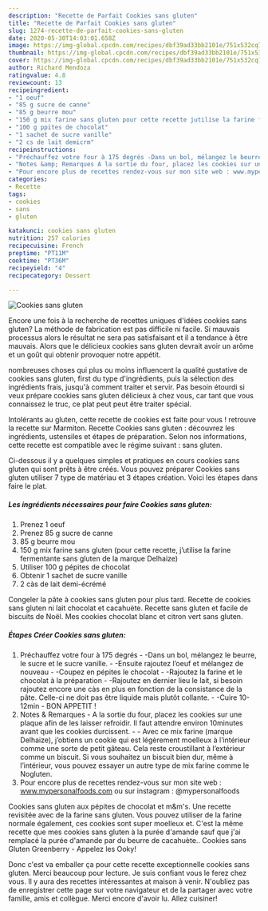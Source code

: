 ```yaml
---
description: "Recette de Parfait Cookies sans gluten"
title: "Recette de Parfait Cookies sans gluten"
slug: 1274-recette-de-parfait-cookies-sans-gluten
date: 2020-05-30T14:03:01.658Z
image: https://img-global.cpcdn.com/recipes/dbf39ad33bb2101e/751x532cq70/cookies-sans-gluten-photo-principale-de-la-recette.jpg
thumbnail: https://img-global.cpcdn.com/recipes/dbf39ad33bb2101e/751x532cq70/cookies-sans-gluten-photo-principale-de-la-recette.jpg
cover: https://img-global.cpcdn.com/recipes/dbf39ad33bb2101e/751x532cq70/cookies-sans-gluten-photo-principale-de-la-recette.jpg
author: Richard Mendoza
ratingvalue: 4.8
reviewcount: 13
recipeingredient:
- "1 oeuf"
- "85 g sucre de canne"
- "85 g beurre mou"
- "150 g mix farine sans gluten pour cette recette jutilise la farine fermentante sans gluten de la marque Delhaize"
- "100 g ppites de chocolat"
- "1 sachet de sucre vanille"
- "2 cs de lait demicrm"
recipeinstructions:
- "Préchauffez votre four à 175 degrés -Dans un bol, mélangez le beurre, le sucre et le sucre vanille. -Ensuite rajoutez l’oeuf et mélangez de nouveau -Coupez en pépites le chocolat -Rajoutez la farine et le chocolat à la préparation -Rajoutez en dernier lieu le lait, si besoin rajoutez encore une càs en plus en fonction de la consistance de la pâte. Celle-ci ne doit pas être liquide mais plutôt collante. -Cuire 10-12min BON APPETIT !"
- "Notes &amp; Remarques A la sortie du four, placez les cookies sur une plaque afin de les laisser refroidir. Il faut attendre environ 10minutes avant que les cookies durcissent.  Avec ce mix farine (marque Delhaize), j’obtiens un cookie qui est légèrement moelleux à l’intérieur comme une sorte de petit gâteau. Cela reste croustillant à l’extérieur comme un biscuit. Si vous souhaitez un biscuit bien dur, même à l’intérieur, vous pouvez essayer un autre type de mix farine comme le Nogluten."
- "Pour encore plus de recettes rendez-vous sur mon site web : www.mypersonalfoods.com ou sur instagram : @mypersonalfoods"
categories:
- Recette
tags:
- cookies
- sans
- gluten

katakunci: cookies sans gluten 
nutrition: 257 calories
recipecuisine: French
preptime: "PT11M"
cooktime: "PT36M"
recipeyield: "4"
recipecategory: Dessert

---
```



![Cookies sans gluten](https://img-global.cpcdn.com/recipes/dbf39ad33bb2101e/751x532cq70/cookies-sans-gluten-photo-principale-de-la-recette.jpg)

Encore une fois à la recherche de recettes uniques d'idées cookies sans gluten? La méthode de fabrication est pas difficile ni facile. Si mauvais processus alors le résultat ne sera pas satisfaisant et il a tendance à être mauvais. Alors que le délicieux cookies sans gluten devrait avoir un arôme et un goût qui obtenir provoquer notre appétit.

nombreuses choses qui plus ou moins influencent la qualité gustative de cookies sans gluten, first du type d'ingrédients, puis la sélection des ingrédients frais, jusqu'à comment traiter et servir. Pas besoin étourdi si veux prépare cookies sans gluten délicieux à chez vous, car tant que vous connaissez le truc, ce plat peut peut être traiter spécial.

Intolérants au gluten, cette recette de cookies est faite pour vous ! retrouve la recette sur Marmiton. Recette Cookies sans gluten : découvrez les ingrédients, ustensiles et étapes de préparation. Selon nos informations, cette recette est compatible avec le régime suivant : sans gluten.


Ci-dessous il y a quelques simples et pratiques en cours cookies sans gluten qui sont prêts à être créés. Vous pouvez préparer Cookies sans gluten utiliser 7 type de matériau et 3 étapes création. Voici les étapes dans faire le plat.

<!--inarticleads1-->

##### Les ingrédients nécessaires pour faire Cookies sans gluten:

1. Prenez 1 oeuf
1. Prenez 85 g sucre de canne
1.  85 g beurre mou
1.  150 g mix farine sans gluten (pour cette recette, j’utilise la farine fermentante sans gluten de la marque Delhaize)
1. Utiliser 100 g pépites de chocolat
1. Obtenir 1 sachet de sucre vanille
1.  2 càs de lait demi-écrémé


Congeler la pâte à cookies sans gluten pour plus tard. Recette de cookies sans gluten ni lait chocolat et cacahuète. Recette sans gluten et facile de biscuits de Noël. Mes cookies chocolat blanc et citron vert sans gluten. 

<!--inarticleads2-->

##### Étapes Créer Cookies sans gluten:

1. Préchauffez votre four à 175 degrés - -Dans un bol, mélangez le beurre, le sucre et le sucre vanille. - -Ensuite rajoutez l’oeuf et mélangez de nouveau - -Coupez en pépites le chocolat - -Rajoutez la farine et le chocolat à la préparation - -Rajoutez en dernier lieu le lait, si besoin rajoutez encore une càs en plus en fonction de la consistance de la pâte. Celle-ci ne doit pas être liquide mais plutôt collante. - -Cuire 10-12min - BON APPETIT !
1. Notes &amp; Remarques - A la sortie du four, placez les cookies sur une plaque afin de les laisser refroidir. Il faut attendre environ 10minutes avant que les cookies durcissent. -  - Avec ce mix farine (marque Delhaize), j’obtiens un cookie qui est légèrement moelleux à l’intérieur comme une sorte de petit gâteau. Cela reste croustillant à l’extérieur comme un biscuit. Si vous souhaitez un biscuit bien dur, même à l’intérieur, vous pouvez essayer un autre type de mix farine comme le Nogluten.
1. Pour encore plus de recettes rendez-vous sur mon site web : www.mypersonalfoods.com ou sur instagram : @mypersonalfoods


Cookies sans gluten aux pépites de chocolat et m&amp;m&#39;s. Une recette revisitée avec de la farine sans gluten. Vous pouvez utiliser de la farine normale également, ces cookies sont super moelleux et. C&#39;est la même recette que mes cookies sans gluten à la purée d&#39;amande sauf que j&#39;ai remplacé la purée d&#39;amande par du beurre de cacahuète.. Cookies sans Gluten Greenberry - Appelez les Ooky! 


Donc c'est va emballer ça pour cette recette exceptionnelle cookies sans gluten. Merci beaucoup pour lecture. Je suis confiant vous le ferez chez vous. Il y aura des recettes  intéressantes at maison à venir. N'oubliez pas de enregistrer cette page sur votre navigateur et de la partager avec votre famille, amis et collègue. Merci encore d'avoir lu. Allez cuisiner!
